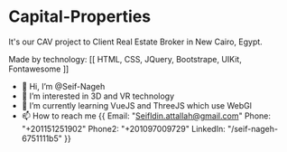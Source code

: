# Capital-Properties
It's our CAV project to Client Real Estate Broker in New Cairo, Egypt.

Made by technology: [[
  HTML,
  CSS,
  JQuery,
  Bootstrape,
  UIKit,
  Fontawesome
]]


- 👋 Hi, I’m @Seif-Nageh
- 👀 I’m interested in 3D and VR technology 
- 🌱 I’m currently learning VueJS and ThreeJS which use WebGl
- 📫 How to reach me {{ 
  Email: "Seifldin.attallah@gmail.com"
  Phone: "+201151251902"
  Phone2: "+201097009729"
  LinkedIn: "/seif-nageh-6751111b5"
}}

<!---
Seif-Nageh/Seif-Nageh is a ✨ special ✨ repository because its `README.md` (this file) appears on your GitHub profile.
You can click the Preview link to take a look at your changes.
--->
